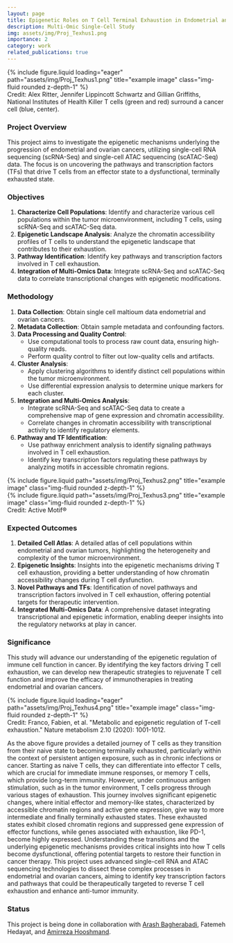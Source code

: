 ```yaml
---
layout: page
title: Epigenetic Roles on T Cell Terminal Exhaustion in Endometrial and Ovarian Cancers
description: Multi-Omic Single-Cell Study
img: assets/img/Proj_Texhus1.png
importance: 2
category: work
related_publications: true
---
```


<div class="row">
    <div class="col-sm mt-3 mt-md-0">
        {% include figure.liquid loading="eager" path="assets/img/Proj_Texhus1.png" title="example image" class="img-fluid rounded z-depth-1" %}
    </div>
</div>
<div class="caption">
    Credit: Alex Ritter, Jennifer Lippincott Schwartz and Gillian Griffiths, National Institutes of Health Killer T cells (green and red) surround a cancer cell (blue, center).
</div>

### Project Overview

This project aims to investigate the epigenetic mechanisms underlying the progression of endometrial and ovarian cancers, utilizing single-cell RNA sequencing (scRNA-Seq) and single-cell ATAC sequencing (scATAC-Seq) data. The focus is on uncovering the pathways and transcription factors (TFs) that drive T cells from an effector state to a dysfunctional, terminally exhausted state.

### Objectives

1. **Characterize Cell Populations**: Identify and characterize various cell populations within the tumor microenvironment, including T cells, using scRNA-Seq and scATAC-Seq data.
2. **Epigenetic Landscape Analysis**: Analyze the chromatin accessibility profiles of T cells to understand the epigenetic landscape that contributes to their exhaustion.
3. **Pathway Identification**: Identify key pathways and transcription factors involved in T cell exhaustion.
4. **Integration of Multi-Omics Data**: Integrate scRNA-Seq and scATAC-Seq data to correlate transcriptional changes with epigenetic modifications.

### Methodology

1. **Data Collection**: Obtain single cell maltioum data endometrial and ovarian cancers.
2. **Metadata Collection**: Obtain sample metadata and confounding factors.
3. **Data Processing and Quality Control**:
   - Use computational tools to process raw count data, ensuring high-quality reads.
   - Perform quality control to filter out low-quality cells and artifacts.
4. **Cluster Analysis**:
   - Apply clustering algorithms to identify distinct cell populations within the tumor microenvironment.
   - Use differential expression analysis to determine unique markers for each cluster.
5. **Integration and Multi-Omics Analysis**:
   - Integrate scRNA-Seq and scATAC-Seq data to create a comprehensive map of gene expression and chromatin accessibility.
   - Correlate changes in chromatin accessibility with transcriptional activity to identify regulatory elements.
6. **Pathway and TF Identification**:
   - Use pathway enrichment analysis to identify signaling pathways involved in T cell exhaustion.
   - Identify key transcription factors regulating these pathways by analyzing motifs in accessible chromatin regions.

<div class="row justify-content-sm-center">
    <div class="col-sm-4 mt-3 mt-md-0">
        {% include figure.liquid path="assets/img/Proj_Texhus2.png" title="example image" class="img-fluid rounded z-depth-1" %}
    </div>
    <div class="col-sm-8 mt-3 mt-md-0">
        {% include figure.liquid path="assets/img/Proj_Texhus3.png" title="example image" class="img-fluid rounded z-depth-1" %}
    </div>
</div>
<div class="caption">
    Credit: Active Motif®
</div>

### Expected Outcomes

1. **Detailed Cell Atlas**: A detailed atlas of cell populations within endometrial and ovarian tumors, highlighting the heterogeneity and complexity of the tumor microenvironment.
2. **Epigenetic Insights**: Insights into the epigenetic mechanisms driving T cell exhaustion, providing a better understanding of how chromatin accessibility changes during T cell dysfunction.
3. **Novel Pathways and TFs**: Identification of novel pathways and transcription factors involved in T cell exhaustion, offering potential targets for therapeutic intervention.
4. **Integrated Multi-Omics Data**: A comprehensive dataset integrating transcriptional and epigenetic information, enabling deeper insights into the regulatory networks at play in cancer.

### Significance

This study will advance our understanding of the epigenetic regulation of immune cell function in cancer. By identifying the key factors driving T cell exhaustion, we can develop new therapeutic strategies to rejuvenate T cell function and improve the efficacy of immunotherapies in treating endometrial and ovarian cancers.

<div class="row">
    <div class="col-sm mt-3 mt-md-0">
        {% include figure.liquid loading="eager" path="assets/img/Proj_Texhus4.png" title="example image" class="img-fluid rounded z-depth-1" %}
    </div>
</div>
<div class="caption">
    Credit: Franco, Fabien, et al. "Metabolic and epigenetic regulation of T-cell exhaustion." Nature metabolism 2.10 (2020): 1001-1012.
</div>

As the above figure provides a detailed journey of T cells as they transition from their naive state to becoming terminally exhausted, particularly within the context of persistent antigen exposure, such as in chronic infections or cancer. Starting as naive T cells, they can differentiate into effector T cells, which are crucial for immediate immune responses, or memory T cells, which provide long-term immunity. However, under continuous antigen stimulation, such as in the tumor environment, T cells progress through various stages of exhaustion. This journey involves significant epigenetic changes, where initial effector and memory-like states, characterized by accessible chromatin regions and active gene expression, give way to more intermediate and finally terminally exhausted states. These exhausted states exhibit closed chromatin regions and suppressed gene expression of effector functions, while genes associated with exhaustion, like PD-1, become highly expressed. Understanding these transitions and the underlying epigenetic mechanisms provides critical insights into how T cells become dysfunctional, offering potential targets to restore their function in cancer therapy. This project uses advanced single-cell RNA and ATAC sequencing technologies to dissect these complex processes in endometrial and ovarian cancers, aiming to identify key transcription factors and pathways that could be therapeutically targeted to reverse T cell exhaustion and enhance anti-tumor immunity.

### Status

This project is being done in collaboration with [Arash Bagherabadi](https://sites.google.com/view/arash-bagherabadi/about), Fatemeh Hedayat, and [Amirreza Hooshmand](https://sites.google.com/view/amirreza-hooshmand).  
